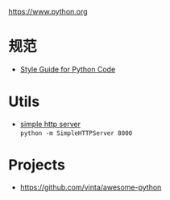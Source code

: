 https://www.python.org

# 规范
- [Style Guide for Python Code](https://www.python.org/dev/peps/pep-0008/)


# Utils
- [simple http server](https://docs.python.org/2/library/simplehttpserver.html)  
  `python -m SimpleHTTPServer 8000`


# Projects
- https://github.com/vinta/awesome-python